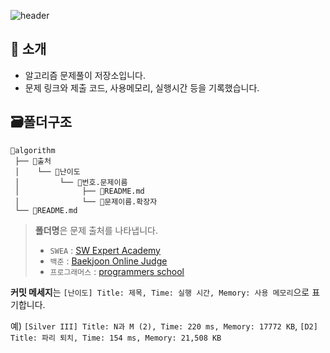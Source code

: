 ![header](https://capsule-render.vercel.app/api?section=header&type=waving&height=200&text=Algorithm&fontAlign=70&fontAlignY=35&color=gradient&fontcolor=white)


## 📣 소개 
- 알고리즘 문제풀이 저장소입니다. 
- 문제 링크와 제출 코드, 사용메모리, 실행시간 등을 기록했습니다.


## 🗃️폴더구조

```
👾algorithm
 ├── 📁출처
 │    └── 📁난이도
 │         └── 📁번호.문제이름
 │              ├── 📄README.md
 │              └── 📄문제이름.확장자
 └── 📄README.md
```

>  **폴더명**은 문제 출처를 나타냅니다.
>
>  - `SWEA` : [SW Expert Academy](https://swexpertacademy.com/)
>  - `백준` : [Baekjoon Online Judge](https://www.acmicpc.net/)
>  - `프로그래머스` : [programmers school](https://school.programmers.co.kr/)


**커밋 메세지**는 `[난이도] Title: 제목, Time: 실행 시간, Memory: 사용 메모리`으로 표기합니다.

예)  `[Silver III] Title: N과 M (2), Time: 220 ms, Memory: 17772 KB`, `[D2] Title: 파리 퇴치, Time: 154 ms, Memory: 21,508 KB`
<br/>

